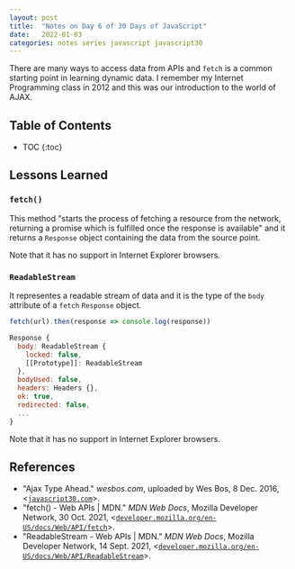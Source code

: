 ```yaml
---
layout: post
title:  "Notes on Day 6 of 30 Days of JavaScript"
date:   2022-01-03
categories: notes series javascript javascript30
---
```


There are many ways to access data from APIs and `fetch` is a common starting point in learning dynamic data.
I remember my Internet Programming class in 2012 and this was our introduction to the world of AJAX.

## Table of Contents
* TOC
{:toc}

## Lessons Learned

### `fetch()`

This method "starts the process of fetching a resource from the network, returning a promise which is fulfilled once the response is available" and it returns a `Response` object containing the data from the source point. 

Note that it has no support in Internet Explorer browsers.

### `ReadableStream`

It representes a readable stream of data and it is the type of the `body` attribute of a `fetch` `Response` object.

~~~ javascript
fetch(url).then(response => console.log(response))

Response {
  body: ReadableStream {
    locked: false,
    [[Prototype]]: ReadableStream
  },
  bodyUsed: false,
  headers: Headers {},
  ok: true,
  redirected: false,
  ...
}
~~~

Note that it has no support in Internet Explorer browsers.

## References
* "Ajax Type Ahead." *wesbos.com*, uploaded by Wes Bos, 8 Dec. 2016, <[`javascript30.com`](https://javascript30.com/)>.
* "fetch() - Web APIs \| MDN." *MDN Web Docs*, Mozilla Developer Network, 30 Oct. 2021, <[`developer.mozilla.org/en-US/docs/Web/API/fetch`](https://developer.mozilla.org/en-US/docs/Web/API/fetch)>.
* "ReadableStream - Web APIs \| MDN." *MDN Web Docs*, Mozilla Developer Network, 14 Sept. 2021, <[`developer.mozilla.org/en-US/docs/Web/API/ReadableStream`](https://developer.mozilla.org/en-US/docs/Web/API/ReadableStream)>.